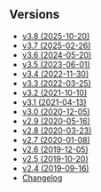 <div class="sponsor-container"></div>
<div class="ww-ads wwads-cn wwads-horizontal" data-id="327"></div>

<h2 class="versions">Versions</h2>

* [v3.8 (2025-10-20)](/en/updates/v3.8.md)
* [v3.7 (2025-02-26)](/en/updates/v3.7.md)
* [v3.6 (2024-05-20)](/en/updates/v3.6.md)
* [v3.5 (2023-06-01)](/en/updates/v3.5.md)
* [v3.4 (2022-11-30)](/en/updates/v3.4.md)
* [v3.3 (2022-03-25)](/en/updates/v3.3.md)
* [v3.2 (2021-10-10)](/en/updates/v3.2.md)
* [v3.1 (2021-04-13)](/en/updates/v3.1.md)
* [v3.0 (2020-12-05)](/en/updates/v3.0.md)
* [v2.9 (2020-05-16)](/en/updates/v2.9.md)
* [v2.8 (2020-03-23)](/en/updates/v2.8.md)
* [v2.7 (2020-01-08)](/en/updates/v2.7.md)
* [v2.6 (2019-12-05)](/en/updates/v2.6.md)
* [v2.5 (2019-10-20)](/en/updates/v2.5.md)
* [v2.4 (2019-09-16)](/en/updates/v2.4.md)
* [Changelog](/en/updates/changelog.md)